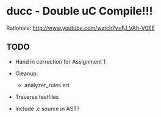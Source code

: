 # ducc - Double uC Compile!!!

Rationale: <http://www.youtube.com/watch?v=FJ_VAh-V0EE>

## TODO

 * Hand in correction for Assignment 1

 * Cleanup:
    * analyzer_rules.erl

 * Traverse testfiles

 * Include .c source in AST?
